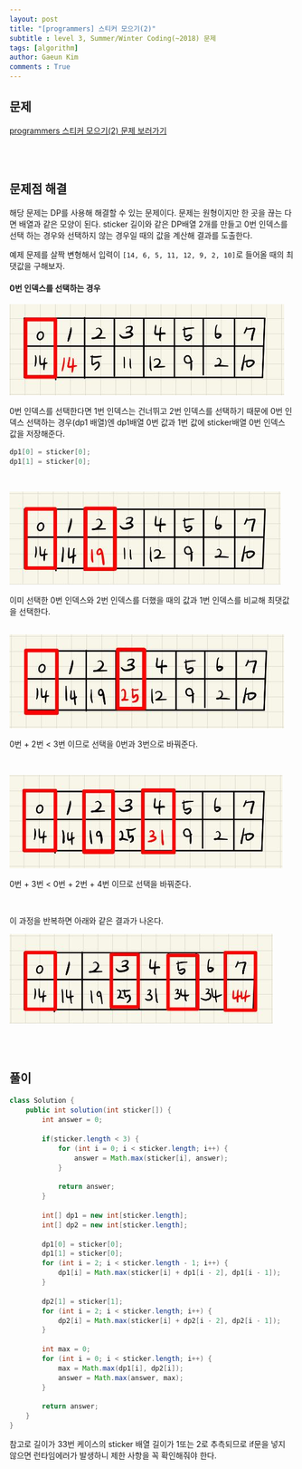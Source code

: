 ```yaml
---
layout: post
title: "[programmers] 스티커 모으기(2)"
subtitle : level 3, Summer/Winter Coding(~2018) 문제
tags: [algorithm]
author: Gaeun Kim
comments : True
---
```


<h2>문제</h2>

[programmers 스티커 모으기(2) 문제 보러가기](https://programmers.co.kr/learn/courses/30/lessons/12971)

<br><br>

<h2>문제점 해결</h2>

해당 문제는 DP를 사용해 해결할 수 있는 문제이다. 문제는 원형이지만 한 곳을 끊는 다면 배열과 같은 모양이 된다. sticker 길이와 같은 DP배열 2개를 만들고 0번 인덱스를 선택 하는 경우와 선택하지 않는 경우일 때의 값을 계산해 결과를 도출한다.

예제 문제를 살짝 변형해서 입력이 `[14, 6, 5, 11, 12, 9, 2, 10]`로 들어올 때의 최댓값을 구해보자.

#### 0번 인덱스를 선택하는 경우

![12971_1.JPG](/assets/img/12971_1.jpg)

0번 인덱스를 선택한다면 1번 인덱스는 건너뛰고 2번 인덱스를 선택하기 때문에 0번 인덱스 선택하는 경우(dp1 배열)엔 dp1배열 0번 값과 1번 값에 sticker배열 0번 인덱스 값을 저장해준다.

```java
dp1[0] = sticker[0];
dp1[1] = sticker[0];
```

<br>

![12971_2.JPG](/assets/img/12971_2.JPG)

이미 선택한 0번 인덱스와 2번 인덱스를 더했을 때의 값과 1번 인덱스를 비교해 최댓값을 선택한다.

<br>![12971_3.JPG](/assets/img/12971_3.JPG)

0번 + 2번 < 3번 이므로 선택을 0번과 3번으로 바꿔준다.

<br>

![12971_4.JPG](/assets/img/12971_4.JPG)

0번 + 3번 < 0번 + 2번 + 4번 이므로 선택을 바꿔준다.

<br>

이 과정을 반복하면 아래와 같은 결과가 나온다.

![12971_5.JPG](/assets/img/12971_5.JPG)

<br><br>

<h2>풀이</h2>

```java
class Solution {
	public int solution(int sticker[]) {
		int answer = 0;
        
        if(sticker.length < 3) {
			for (int i = 0; i < sticker.length; i++) {
				answer = Math.max(sticker[i], answer);
			}
			
			return answer;
		}

		int[] dp1 = new int[sticker.length];
		int[] dp2 = new int[sticker.length];

		dp1[0] = sticker[0];
		dp1[1] = sticker[0];
		for (int i = 2; i < sticker.length - 1; i++) {
			dp1[i] = Math.max(sticker[i] + dp1[i - 2], dp1[i - 1]);
		}

		dp2[1] = sticker[1];
		for (int i = 2; i < sticker.length; i++) {
			dp2[i] = Math.max(sticker[i] + dp2[i - 2], dp2[i - 1]);
		}

		int max = 0;
		for (int i = 0; i < sticker.length; i++) {
			max = Math.max(dp1[i], dp2[i]);
			answer = Math.max(answer, max);
		}
		
		return answer;
	}
}
```

참고로 길이가 33번 케이스의 sticker 배열 길이가 1또는 2로 추측되므로 if문을 넣지 않으면 런타임에러가 발생하니 제한 사항을 꼭 확인해줘야 한다.
